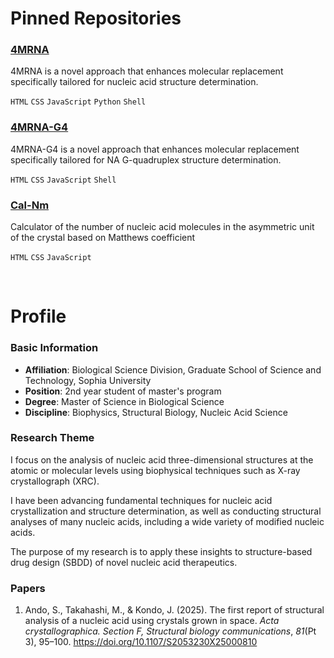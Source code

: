 # Pinned Repositories
### [4MRNA](https://github.com/S-Ando-Biophysics/4MRNA)

4MRNA is a novel approach that enhances molecular replacement specifically tailored for nucleic acid structure determination.

`HTML` `CSS` `JavaScript` `Python` `Shell`

### [4MRNA-G4](https://github.com/S-Ando-Biophysics/4MRNA-G4)

4MRNA-G4 is a novel approach that enhances molecular replacement specifically tailored for NA G-quadruplex structure determination.

`HTML` `CSS` `JavaScript` `Shell`

### [Cal-Nm](https://github.com/S-Ando-Biophysics/Cal-Nm)

Calculator of the number of nucleic acid molecules in the asymmetric unit of the crystal based on Matthews coefficient

`HTML` `CSS` `JavaScript`

<br>

# Profile
### Basic Information
- **Affiliation**: Biological Science Division, Graduate School of Science and Technology, Sophia University
- **Position**: 2nd year student of master's program
- **Degree**: Master of Science in Biological Science
- **Discipline**: Biophysics, Structural Biology, Nucleic Acid Science

### Research Theme
I focus on the analysis of nucleic acid three-dimensional structures at the atomic or molecular levels using biophysical techniques such as X-ray crystallograph (XRC). 

I have been advancing fundamental techniques for nucleic acid crystallization and structure determination, as well as conducting structural analyses of many nucleic acids, including a wide variety of modified nucleic acids. 

The purpose of my research is to apply these insights to structure-based drug design (SBDD) of novel nucleic acid therapeutics.

### Papers
1. Ando, S., Takahashi, M., & Kondo, J. (2025). The first report of structural analysis of a nucleic acid using crystals grown in space. _Acta crystallographica. Section F, Structural biology communications_, _81_(Pt 3), 95–100. https://doi.org/10.1107/S2053230X25000810
<!---
2. Ando, S., & Kondo, J. (2025), A new approach for nucleic acid structure determination: molecular replacement using massive multi-type models created through helical parameter adjustment. _Nucleic acids research_, in revision.
--->

<!---
<br>
# Links
### Portfolio
[researchmap](https://researchmap.jp/shinando?lang=en) | [ORCID](https://orcid.org/0009-0007-3991-7851) | [Google Scholar](https://scholar.google.co.jp/citations?hl=en&user=Inqv1GIAAAAJ&view_op=list_works&sortby=pubdate)

### Social Media
[Instagram](https://www.instagram.com/s.ando_biophysics) | [Threads](https://www.threads.com/@s.ando_biophysics) | [X (Twitter)](https://x.com/s_ando_biophys) | [Bluesky](https://bsky.app/profile/s-ando-biophysics.bsky.social) | [LinkedIn](https://www.linkedin.com/in/shin-a-0334792a7/) | [ResearchGate](https://www.researchgate.net/profile/Shin-Ando) | [YouTube](https://www.youtube.com/@s.ando_biophysics)
--->
